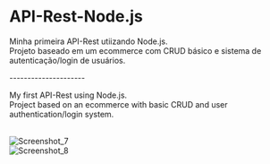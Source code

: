 # API-Rest-Node.js

Minha primeira API-Rest utiizando Node.js.<br>
Projeto baseado em um ecommerce com CRUD básico e sistema de autenticação/login de usuários.<br>

---------------------<br>

My first API-Rest using Node.js.<br>
Project based on an ecommerce with basic CRUD and user authentication/login system.<br><br>


![Screenshot_7](https://user-images.githubusercontent.com/70829665/155050648-acb164ea-0ef4-4083-be3c-ac90a7ee3e4e.png)<br>
![Screenshot_8](https://user-images.githubusercontent.com/70829665/155050668-6ec6cdd5-f630-434f-8d41-7391a1881d03.png)
